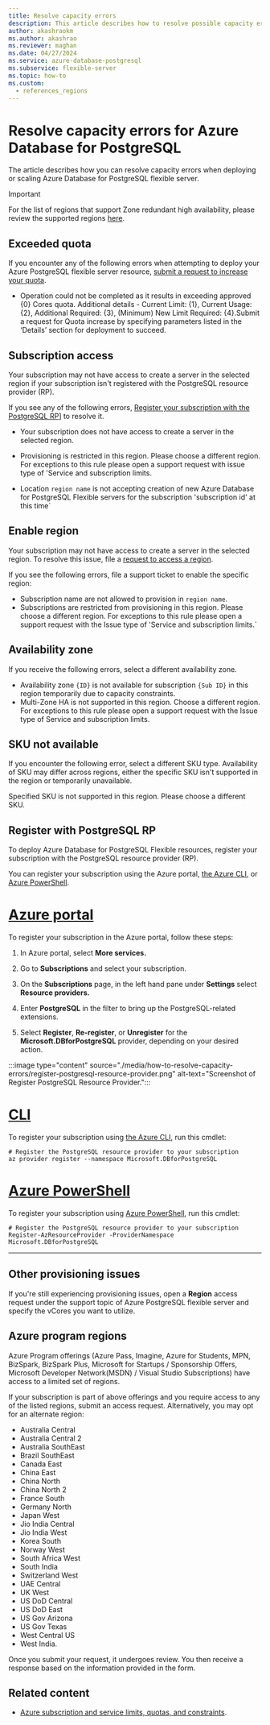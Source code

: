 ```yaml
---
title: Resolve capacity errors
description: This article describes how to resolve possible capacity errors when attempting to deploy or scale Azure Database for PostgreSQL flexible server.
author: akashraokm
ms.author: akashrao
ms.reviewer: maghan
ms.date: 04/27/2024
ms.service: azure-database-postgresql
ms.subservice: flexible-server
ms.topic: how-to
ms.custom:
  - references_regions
---
```


# Resolve capacity errors for Azure Database for PostgreSQL 

The article describes how you can resolve capacity errors when deploying or scaling Azure Database for PostgreSQL flexible server.

> [!IMPORTANT]
> For the list of regions that support Zone redundant high availability, please review the supported regions [here](overview.md#azure-regions). 

## Exceeded quota 

If you encounter any of the following errors when attempting to deploy your Azure PostgreSQL flexible server resource, [submit a request to increase your quota](how-to-request-quota-increase.md).

- Operation could not be completed as it results in exceeding approved {0} Cores quota. Additional details - Current Limit: {1}, Current Usage: {2}, Additional Required: {3}, (Minimum) New Limit Required: {4}.Submit a request for Quota increase by specifying parameters listed in the ‘Details’ section for deployment to succeed.

## Subscription access

Your subscription may not have access to create a server in the selected region if your subscription isn't registered with the PostgreSQL resource provider (RP).

If you see any of the following errors, [Register your subscription with the PostgreSQL RP](#register-with-postgresql-rp)] to resolve it.

- Your subscription does not have access to create a server in the selected region.

- Provisioning is restricted in this region. Please choose a different region. For exceptions to this rule please open a support request with issue type of 'Service and subscription limits.

- Location `region name` is not accepting creation of new Azure Database for PostgreSQL Flexible servers for the subscription 'subscription id' at this time`

## Enable region 

Your subscription may not have access to create a server in the selected region. To resolve this issue, file a  [request to access a region](how-to-request-quota-increase.md).

If you see the following errors, file a support ticket to enable the specific region:

- Subscription name are not allowed to provision in `region name`.
- Subscriptions are restricted from provisioning in this region. Please choose a different region. For exceptions to this rule please open a support request with the Issue type of 'Service and subscription limits.`

## Availability zone 

If you receive the following errors, select a different availability zone. 

- Availability zone `{ID}` is not available for subscription `{Sub ID}` in this region temporarily due to capacity constraints.
- Multi-Zone HA is not supported in this region. Choose a different region. For exceptions to this rule please open a support request with the Issue type of Service and subscription limits.

## SKU not available 

If you encounter the following error, select a different SKU type. Availability of SKU may differ across regions, either the specific SKU isn't supported in the region or temporarily unavailable.

Specified SKU is not supported in this region. Please choose a different SKU.

## Register with PostgreSQL RP

To deploy Azure Database for PostgreSQL Flexible resources, register your subscription with the PostgreSQL resource provider (RP). 

You can register your subscription using the Azure portal, [the Azure CLI](/cli/azure/install-azure-cli), or [Azure PowerShell](/powershell/azure/install-az-ps). 

# [Azure portal](#tab/portal)

To register your subscription in the Azure portal, follow these steps: 

1. In Azure portal, select **More services.**

1. Go to **Subscriptions** and select your subscription.

1. On the **Subscriptions** page, in the left hand pane under **Settings** select **Resource providers.**

1. Enter **PostgreSQL** in the filter to bring up the PostgreSQL-related extensions.

1. Select **Register**, **Re-register**, or **Unregister** for the **Microsoft.DBforPostgreSQL** provider, depending on your desired action.

  :::image type="content" source="./media/how-to-resolve-capacity-errors/register-postgresql-resource-provider.png" alt-text="Screenshot of Register PostgreSQL Resource Provider.":::

# [CLI](#tab/bash)

To register your subscription using [the Azure CLI](/cli/azure/install-azure-cli), run this cmdlet:

```azurecli-interactive
# Register the PostgreSQL resource provider to your subscription 
az provider register --namespace Microsoft.DBforPostgreSQL 
```

# [Azure PowerShell](#tab/powershell)

To register your subscription using [Azure PowerShell](/powershell/azure/install-az-ps), run this cmdlet: 

```powershell-interactive
# Register the PostgreSQL resource provider to your subscription
Register-AzResourceProvider -ProviderNamespace Microsoft.DBforPostgreSQL
```

---

## Other provisioning issues

If you're still experiencing provisioning issues, open a **Region** access request under the support topic of Azure PostgreSQL flexible server and specify the vCores you want to utilize. 

## Azure program regions 

Azure Program offerings (Azure Pass, Imagine, Azure for Students, MPN, BizSpark, BizSpark Plus, Microsoft for Startups / Sponsorship Offers, Microsoft Developer Network(MSDN) / Visual Studio Subscriptions) have access to a limited set of regions.

If your subscription is part of above offerings and you require access to any of the listed regions, submit an access request. Alternatively, you may opt for an alternate region: 

- Australia Central
- Australia Central 2
- Australia SouthEast
- Brazil SouthEast
- Canada East
- China East
- China North
- China North 2
- France South
- Germany North
- Japan West
- Jio India Central
- Jio India West
- Korea South
- Norway West
- South Africa West
- South India
- Switzerland West
- UAE Central
- UK West
- US DoD Central
- US DoD East
- US Gov Arizona
- US Gov Texas
- West Central US
- West India.

Once you submit your request, it undergoes review. You then receive a response based on the information provided in the form.

## Related content

- [Azure subscription and service limits, quotas, and constraints](/azure/azure-resource-manager/management/azure-subscription-service-limits).
